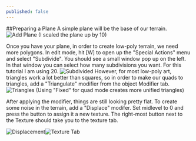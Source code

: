```yaml
---
published: false
---
```



##Preparing a Plane
A simple plane will be the base of our terrain.
![Add Plane](http://i.imgur.com/r1j0arW.png)
(I scaled the plane up by 10)

Once you have your plane, in order to create low-poly terrain, we need more polygons. In edit mode, hit [W] to open up the "Special Actions" menu and select "Subdivide". You should see a small window pop up on the left. In that window you can select how many subdivisions you want. For this tutorial I am using 20.
![Subdivided](http://i.imgur.com/tYcPl1G.png)
However, for most low-poly art, triangles work a lot better than squares, so in order to make our quads to triangles, add a "Triangulate" modifier from the object Modifier tab.
![Triangles](http://i.imgur.com/HdXC86L.png)
(Using "Fixed" for quad mode creates more unified triangles)

After applying the modifier, things are still looking pretty flat. To create some noise in the terrain, add a "Displace" modifer. Set midlevel to 0 and press the button to assign it a new texture. The right-most button next to the Texture should take you to the texture tab.

![Displacement](http://i.imgur.com/GAzd0xl.png)![Texture Tab](http://i.imgur.com/Rpge5Mu.png)